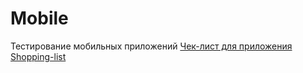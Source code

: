 # Mobile
Тестирование мобильных приложений
[ Чек-лист для приложения Shopping-list](https://docs.google.com/spreadsheets/d/184S7kF6eM5OqGtvP3Rywn23ajhW_fP8EvIFrhlCRqgM/edit?usp=sharing)
